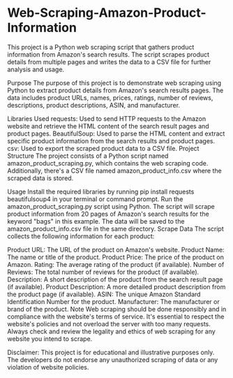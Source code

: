 # Web-Scraping-Amazon-Product-Information
This project is a Python web scraping script that gathers product information from Amazon's search results. The script scrapes product details from multiple pages and writes the data to a CSV file for further analysis and usage.

Purpose
The purpose of this project is to demonstrate web scraping using Python  to extract product details from Amazon's search results pages. The data includes product URLs, names, prices, ratings, number of reviews, descriptions, product descriptions, ASIN, and manufacturer.

Libraries Used
requests: Used to send HTTP requests to the Amazon website and retrieve the HTML content of the search result pages and product pages.
BeautifulSoup: Used to parse the HTML content and extract specific product information from the search results and product pages.
csv: Used to export the scraped product data to a CSV file.
Project Structure
The project consists of a Python script named amazon_product_scraping.py, which contains the web scraping code. Additionally, there's a CSV file named amazon_product_info.csv where the scraped data is stored.

Usage
Install the required libraries by running pip install requests beautifulsoup4 in your terminal or command prompt.
Run the amazon_product_scraping.py script using Python. The script will scrape product information from 20 pages of Amazon's search results for the keyword "bags" in this example. The data will be saved to the amazon_product_info.csv file in the same directory.
Scrape Data
The script collects the following information for each product:

Product URL: The URL of the product on Amazon's website.
Product Name: The name or title of the product.
Product Price: The price of the product on Amazon.
Rating: The average rating of the product (if available).
Number of Reviews: The total number of reviews for the product (if available).
Description: A short description of the product from the search result page (if available).
Product Description: A more detailed product description from the product page (if available).
ASIN: The unique Amazon Standard Identification Number for the product.
Manufacturer: The manufacturer or brand of the product.
Note
Web scraping should be done responsibly and in compliance with the website's terms of service. It's essential to respect the website's policies and not overload the server with too many requests. Always check and review the legality and ethics of web scraping for any website you intend to scrape.

Disclaimer: This project is for educational and illustrative purposes only. The developers do not endorse any unauthorized scraping of data or any violation of website policies.

